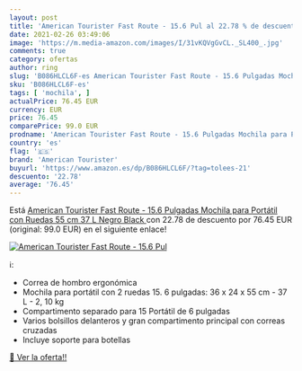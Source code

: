 ```yaml
---
layout: post
title: 'American Tourister Fast Route - 15.6 Pul al 22.78 % de descuento'
date: 2021-02-26 03:49:06
image: 'https://m.media-amazon.com/images/I/31vKQVgGvCL._SL400_.jpg'
comments: true
category: ofertas
author: ring
slug: 'B086HLCL6F-es American Tourister Fast Route - 15.6 Pulgadas Mochila para...'
sku: 'B086HLCL6F-es'
tags: [ 'mochila', ]
actualPrice: 76.45 EUR
currency: EUR
price: 76.45
comparePrice: 99.0 EUR
prodname: 'American Tourister Fast Route - 15.6 Pulgadas Mochila para Portátil con Ruedas  55 cm  37 L  Negro  Black '
country: 'es'
flag: '🇪🇸'
brand: 'American Tourister'
buyurl: 'https://www.amazon.es/dp/B086HLCL6F/?tag=tolees-21'
descuento: '22.78'
average: '76.45'
---
```


Está [American Tourister Fast Route - 15.6 Pulgadas Mochila para Portátil con Ruedas  55 cm  37 L  Negro  Black ](https://www.amazon.es/dp/B086HLCL6F/?tag=tolees-21) con 22.78 de descuento por 76.45 EUR (original: 99.0 EUR) en el siguiente enlace!

[![American Tourister Fast Route - 15.6 Pul](https://m.media-amazon.com/images/I/31vKQVgGvCL._SL400_.jpg)](https://www.amazon.es/dp/B086HLCL6F/?tag=tolees-21)

ℹ️:

- Correa de hombro ergonómica
- Mochila para portátil con 2 ruedas 15. 6 pulgadas: 36 x 24 x 55 cm - 37 L - 2, 10 kg
- Compartimento separado para 15 Portátil de 6 pulgadas
- Varios bolsillos delanteros y gran compartimento principal con correas cruzadas
- Incluye soporte para botellas

[🛒 Ver la oferta!!](https://www.amazon.es/dp/B086HLCL6F/?tag=tolees-21)
